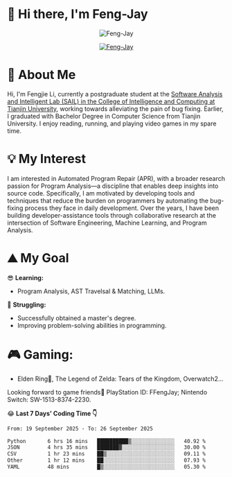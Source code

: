 # 🌟 Hi there, I'm Feng-Jay 

<p align="center"> <img src="https://komarev.com/ghpvc/?username=Feng-Jay&label=Profile%20views&color=0e75b6&style=flat" alt="Feng-Jay" /> </p>


<p align="center"> <a href="https://github.com/ryo-ma/github-profile-trophy"><img src="https://trophygh.kolioaris.xyz/?username=Feng-Jay&row=1&column=8&margin-w=15&margin-h=15" alt="Feng-Jay" /></a> </p>

# 👋 About Me

Hi, I'm Fengjie Li, currently a postgraduate student at the [Software Analysis and Intelligent Lab (SAIL) in the College of Intelligence and Computing at Tianjin University](https://tjusail.github.io/), working towards alleviating the pain of bug fixing. Earlier, I graduated with Bachelor Degree in Computer Science from Tianjin University. I enjoy reading, running, and playing video games in my spare time.

# 💡 My Interest

I am interested in Automated Program Repair (APR), with a broader research passion for Program Analysis—a discipline that enables deep insights into source code. Specifically, I am motivated by developing tools and techniques that reduce the burden on programmers by automating the bug-fixing process they face in daily development. Over the years, I have been building developer-assistance tools through collaborative research at the intersection of Software Engineering, Machine Learning, and Program Analysis.

# ⛰️ My Goal

😎 **Learning:**

* Program Analysis, AST Travelsal & Matching, LLMs.

💪 **Struggling:**

* Successfully obtained a master's degree.
* Improving problem-solving abilities in programming.

# 🎮 **Gaming:**

* Elden Ring💍, The Legend of Zelda: Tears of the Kingdom, Overwatch2...

Looking forward to game friends🤗 PlayStation ID: FFengJay; Nintendo Switch: SW-1513-8374-2230.

😂 **Last 7 Days' Coding Time 👇**
<!--START_SECTION:waka-->

```txt
From: 19 September 2025 - To: 26 September 2025

Python       6 hrs 16 mins   ██████████▒░░░░░░░░░░░░░░   40.92 %
JSON         4 hrs 35 mins   ███████▓░░░░░░░░░░░░░░░░░   30.00 %
CSV          1 hr 23 mins    ██▒░░░░░░░░░░░░░░░░░░░░░░   09.11 %
Other        1 hr 12 mins    ██░░░░░░░░░░░░░░░░░░░░░░░   07.93 %
YAML         48 mins         █▒░░░░░░░░░░░░░░░░░░░░░░░   05.30 %
```

<!--END_SECTION:waka-->
